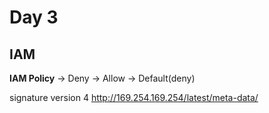 # Day 3
## IAM
**IAM Policy**
-> Deny -> Allow -> Default(deny)

signature version 4
http://169.254.169.254/latest/meta-data/
<!--stackedit_data:
eyJoaXN0b3J5IjpbLTE0NzA0OTIyMjQsLTcyMjc1OTE5Niw2OD
Y4MTc4MzYsNDQxOTQxNTYsLTIxNDA1NjYyNzVdfQ==
-->
